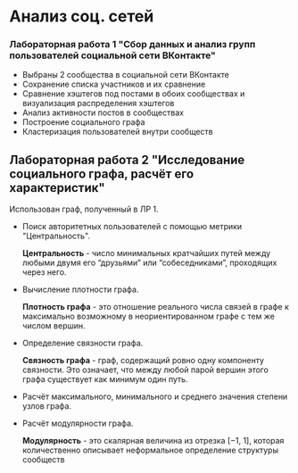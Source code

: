 # Анализ соц. сетей

### Лабораторная работа 1 "Сбор данных и анализ групп пользователей социальной сети ВКонтакте"

- Выбраны 2 сообщества в социальной сети ВКонтакте
- Сохранение списка участников и их сравнение
- Сравнение хэштегов под постами в обоих сообществах и визуализация распределения хэштегов
- Анализ активности постов в сообществах
- Построение социального графа
- Кластеризация пользователей внутри сообществ 

## Лабораторная работа 2 "Исследование социального графа, расчёт его характеристик"

Использован граф, полученный в ЛР 1. 

- Поиск авторитетных пользователей с помощью метрики "Центральность". 

  **Центральность** - число минимальных кратчайших путей между любыми двумя его “друзьями” или “собеседниками”, проходящих через него.

- Вычисление плотности графа. 

  **Плотность графа** - это отношение реального числа связей в графе к максимально возможному в неориентированном графе с тем же числом вершин.
  
- Определение связности графа.  

  **Связность графа** - граф, содержащий ровно одну компоненту связности. Это означает, что между любой парой вершин этого графа существует как минимум один путь.
  
- Расчёт максимального, минимального и среднего значения степени узлов графа.

- Расчёт модулярности графа.

  **Модулярность** - это скалярная величина из отрезка [−1, 1], которая количественно описывает неформальное определение структуры сообществ

